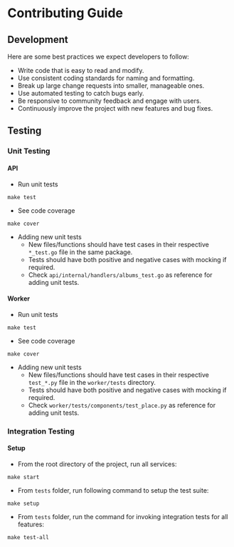 # Contributing Guide

## Development
Here are some best practices we expect developers to follow:
- Write code that is easy to read and modify.
- Use consistent coding standards for naming and formatting.
- Break up large change requests into smaller, manageable ones.
- Use automated testing to catch bugs early.
- Be responsive to community feedback and engage with users.
- Continuously improve the project with new features and bug fixes.

## Testing

### Unit Testing

#### API
- Run unit tests
```
make test
```
- See code coverage
```
make cover
```
- Adding new unit tests  
  - New files/functions should have test cases in their respective `*_test.go` file in the same package.
  - Tests should have both positive and negative cases with mocking if required.
  - Check `api/internal/handlers/albums_test.go` as reference for adding unit tests.

#### Worker
- Run unit tests
```
make test
```
- See code coverage
```
make cover
```
- Adding new unit tests  
  - New files/functions should have test cases in their respective `test_*.py` file in the `worker/tests` directory.
  - Tests should have both positive and negative cases with mocking if required.
  - Check `worker/tests/components/test_place.py` as reference for adding unit tests.

### Integration Testing

#### Setup
- From the root directory of the project, run all services:
```
make start
```
- From `tests` folder, run following command to setup the test suite:
```
make setup
```
- From `tests` folder, run the command for invoking integration tests for all features:
```
make test-all
```